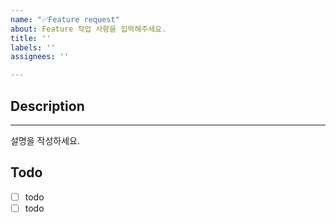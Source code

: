 ```yaml
---
name: "✅Feature request"
about: Feature 작업 사항을 입력해주세요.
title: ''
labels: ''
assignees: ''

---
```


## Description
---
설명을 작성하세요.

## Todo
- [ ] todo
- [ ] todo
